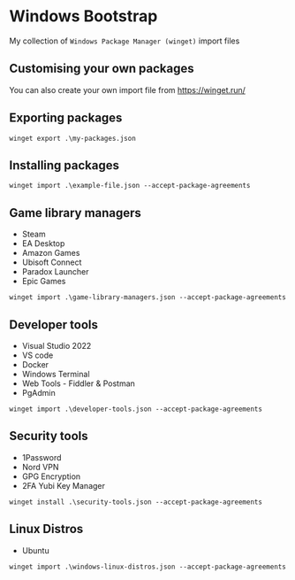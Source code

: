 # Windows Bootstrap

My collection of `Windows Package Manager (winget)` import files

## Customising your own packages

You can also create your own import file from https://winget.run/


## Exporting packages

```
winget export .\my-packages.json
```

## Installing packages

```
winget import .\example-file.json --accept-package-agreements
```

## Game library managers

- Steam
- EA Desktop
- Amazon Games
- Ubisoft Connect
- Paradox Launcher
- Epic Games

```
winget import .\game-library-managers.json --accept-package-agreements
```

## Developer tools

- Visual Studio 2022
- VS code
- Docker
- Windows Terminal
- Web Tools - Fiddler & Postman
- PgAdmin

```
winget import .\developer-tools.json --accept-package-agreements
```

## Security tools

- 1Password
- Nord VPN
- GPG Encryption
- 2FA Yubi Key Manager

```
winget install .\security-tools.json --accept-package-agreements
```

## Linux Distros

- Ubuntu

```
winget import .\windows-linux-distros.json --accept-package-agreements
```